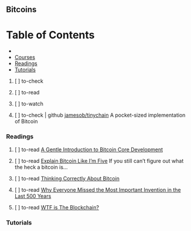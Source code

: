 ## Bitcoins

# Table of Contents
<!-- MarkdownTOC depth=4 -->
  - [](#)
  - [Courses](#courses)
  - [Readings](#readings)
  - [Tutorials](#tutorials)
<!-- /MarkdownTOC -->

  1. [ ] to-check []()
  1. [ ] to-read []()
  1. [ ] to-watch []()

  1. [ ] to-check | github [jamesob/tinychain](https://github.com/jamesob/tinychain) A pocket-sized implementation of Bitcoin

### Readings

  1. [ ] to-read [A Gentle Introduction to Bitcoin Core Development](https://medium.com/@jimmysong/a-gentle-introduction-to-bitcoin-core-development-fdc95eaee6b8)
  1. [ ] to-read [Explain Bitcoin Like I’m Five](https://medium.freecodecamp.org/explain-bitcoin-like-im-five-73b4257ac833) If you still can’t figure out what the heck a bitcoin is…

  1. [ ] to-read [Thinking Correctly About Bitcoin](https://hackernoon.com/thinking-correctly-about-bitcoin-55b4d0f0f60d)
  1. [ ] to-read [Why Everyone Missed the Most Important Invention in the Last 500 Years](https://hackernoon.com/why-everyone-missed-the-most-important-invention-in-the-last-500-years-c90b0151c169)

  1. [ ] to-read [WTF is The Blockchain?](https://hackernoon.com/wtf-is-the-blockchain-1da89ba19348)

### Tutorials